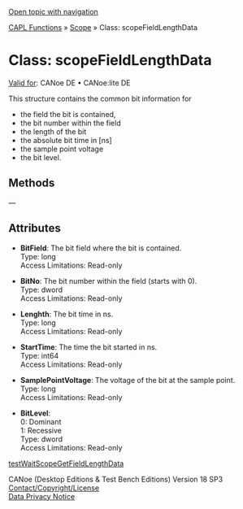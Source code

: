 [Open topic with navigation](../../../../../CANoeDEFamily.htm#Topics/CAPLFunctions/Scope/Classes/CAPLfunctionScopeFieldLengthData.md)

[CAPL Functions](../../CAPLfunctions.md) » [Scope](../CAPLfunctionsScopeOverview.md) » Class: scopeFieldLengthData

# Class: scopeFieldLengthData

[Valid for](../../../Shared/FeatureAvailability.md): CANoe DE • CANoe:lite DE

This structure contains the common bit information for

- the field the bit is contained,
- the bit number within the field
- the length of the bit
- the absolute bit time in [ns]
- the sample point voltage
- the bit level.

## Methods

—

## Attributes

- **BitField**: The bit field where the bit is contained.  
  Type: long  
  Access Limitations: Read-only

- **BitNo**: The bit number within the field (starts with 0).  
  Type: dword  
  Access Limitations: Read-only

- **Lenghth**: The bit time in ns.  
  Type: long  
  Access Limitations: Read-only

- **StartTime**: The time the bit started in ns.  
  Type: int64  
  Access Limitations: Read-only

- **SamplePointVoltage**: The voltage of the bit at the sample point.  
  Type: long  
  Access Limitations: Read-only

- **BitLevel**:  
  0: Dominant  
  1: Recessive  
  Type: dword  
  Access Limitations: Read-only

[testWaitScopeGetFieldLengthData](../../Test/Functions/CAPLfunctionTestWaitScopeGetFieldLengthData.md)

CANoe (Desktop Editions & Test Bench Editions) Version 18 SP3  
[Contact/Copyright/License](../../../Shared/ContactCopyrightLicense.md)  
[Data Privacy Notice](https://www.vector.com/int/en/company/get-info/privacy-policy/)
